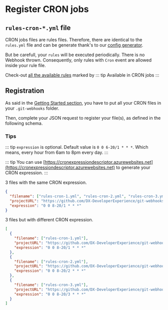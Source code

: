 # Register CRON jobs

## `rules-cron-*.yml` file

CRON jobs files are rules files. Therefore, there are identical to the `rules.yml` file and can be generate thank's to our [config generator](configGenerator.md).

But be carefull, your `rules` will be executed periodically. There is no Webhook thrown.
Consequently, only rules with `Cron` event are allowed inside your rule file.

Check-out [all the available rules](../rules/existingRules.md) marked by
::: tip
Available in CRON jobs
:::

## Registration

As said in the [Getting Started section](gettingStarted.md), you have to put all your CRON files in your `.git-webhooks` folder.

Then, complete your JSON request to register your file(s), as defined in the following schema.

<RegisterCron/>

### Tips

::: tip
`expression` is optional. Default value is `0 0 6-20/1 * * *`.
Which means, every hour from 6am to 8pm every day.
:::

::: tip
You can use [https://cronexpressiondescriptor.azurewebsites.net](https://cronexpressiondescriptor.azurewebsites.net) to generate your CRON expression.
:::

3 files with the same CRON expression.

```json
{
  "filename": ["rules-cron-1.yml", "rules-cron-2.yml", "rules-cron-3.yml"],
  "projectURL": "https://github.com/DX-DeveloperExperience/git-webhooks",
  "expression": "0 0 8-20/1 * * *"
}
```

3 files but with different CRON expression.

```json
[
  {
    "filename": ["rules-cron-1.yml"],
    "projectURL": "https://github.com/DX-DeveloperExperience/git-webhooks",
    "expression": "0 0 8-20/1 * * *"
  },
  {
    "filename": ["rules-cron-2.yml"],
    "projectURL": "https://github.com/DX-DeveloperExperience/git-webhooks",
    "expression": "0 0 8-20/2 * * *"
  },
  {
    "filename": ["rules-cron-3.yml"],
    "projectURL": "https://github.com/DX-DeveloperExperience/git-webhooks",
    "expression": "0 0 8-20/3 * * *"
  }
]
```
